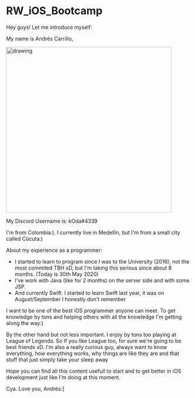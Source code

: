 # RW_iOS_Bootcamp

Hey guys! Let me introduce myself:

My name is Andrés Carrillo,

<img src="https://user-images.githubusercontent.com/37129888/83342217-3416a880-a2b2-11ea-8433-2f4991d80db2.jpg" alt="drawing" width="450"/>

My Discord Username is: kOda#4339

I'm from Colombia:).  I currently live in Medellín, but I'm from a small city called Cúcuta:)

About my experience as a programmer:

* I started to learn to program since I was to the University (2016), not the most commited TBH xD, but I'm taking this serious since about 8 months.  (Today is 30th May 2020)
* I've work with Java (like for 2 months) on the server side and with some JSP.
* And currently Swift.  I started to learn Swift last year, it was on August/September I honestly don't remember

I want to be one of the best iOS programmer anyone can meet.  To get knowledge by tons and helping others with all the knowledge  I'm getting along the way:)

By the other hand but not less important.  I enjoy by tons too playing at League of Legends.  So If you like League too, for sure we're going to be best friends xD.  I'm also a really curious guy, always want to know everything, how everything works, why things are like they are and that stuff that just simply take your sleep away

Hope you can find all this content usefull to start and to get better in iOS development just like I'm doing at this moment.

Cya.  Love you, Andrés:]
